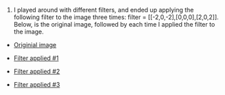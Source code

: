 1. I played around with different filters, and ended up applying the following filter to the image three times: filter = [[-2,0,-2],[0,0,0],[2,0,2]]. Below, is the original image, followed by each time I applied the filter to the image. 

- [Originial image](https://user-images.githubusercontent.com/60228374/87457111-df1ac180-c5d5-11ea-84a5-c858df07fdbf.png)

- [Filter applied #1](https://user-images.githubusercontent.com/60228374/87457244-0c676f80-c5d6-11ea-9804-a2151d697ab5.png)

- [Filter applied #2](https://user-images.githubusercontent.com/60228374/87457318-27d27a80-c5d6-11ea-8e2a-240d8731ab30.png)

- [Filter applied #3](https://user-images.githubusercontent.com/60228374/87457361-3c167780-c5d6-11ea-8436-ce8710b7981a.png)

